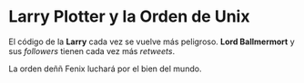 # Larry Plotter y la Orden de Unix

El código de la **Larry** cada vez se vuelve más peligroso.
**Lord Ballmermort** y sus *followers* tienen cada vez más *retweets*.

La orden deññ Fenix luchará por el bien del mundo.